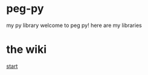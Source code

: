 # peg-py
my py library
welcome to peg py! here are my libraries
# the wiki
[start](https://github.com/peggames72/peg-py/wiki/starting)

